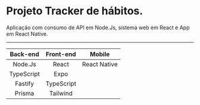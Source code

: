 # Projeto Tracker de hábitos.

Aplicação com consumo de API em Node.Js, sistema web em React e App em React Native.

___________________________________________________________


|   Back-end     | Front-end     | Mobile       |
| :------------: | :-----------: |:-----------: |
| Node.Js        | React         |React Native  |
| TypeScript     | Expo          |              |
| Fastify        | TypeScript    |              |
| Prisma         | Tailwind      |              |



